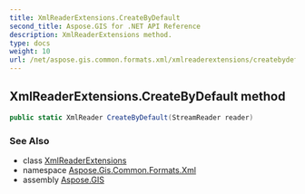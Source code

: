 ```yaml
---
title: XmlReaderExtensions.CreateByDefault
second_title: Aspose.GIS for .NET API Reference
description: XmlReaderExtensions method. 
type: docs
weight: 10
url: /net/aspose.gis.common.formats.xml/xmlreaderextensions/createbydefault/
---
```

## XmlReaderExtensions.CreateByDefault method

```csharp
public static XmlReader CreateByDefault(StreamReader reader)
```

### See Also

* class [XmlReaderExtensions](../)
* namespace [Aspose.Gis.Common.Formats.Xml](../../xmlreaderextensions/)
* assembly [Aspose.GIS](../../../)


